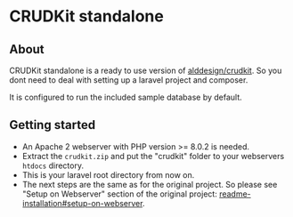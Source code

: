 # CRUDKit standalone
## About
CRUDKit standalone is a ready to use version of [alddesign/crudkit](https://github.com/alddesign/crudkit). So you dont need to deal with setting up a laravel project and composer.

It is configured to run the included sample database by default.

## Getting started
* An Apache 2 webserver with PHP version >= 8.0.2 is needed.
* Extract the `crudkit.zip` and put the "crudkit" folder to your webservers `htdocs` directory. 
* This is your laravel root directory from now on.
* The next steps are the same as for the original project. So please see "Setup on Webserver" section of the original project: [readme-installation#setup-on-webserver](https://github.com/alddesign/crudkit/blob/master/readme-installation.md#setup-on-webserver).
